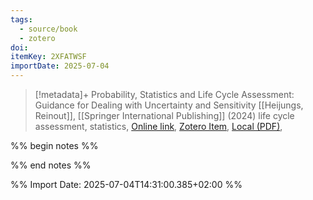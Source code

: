 ```yaml
---
tags:
  - source/book
  - zotero
doi: 
itemKey: 2XFATWSF
importDate: 2025-07-04
---
```

>[!metadata]+
> Probability, Statistics and Life Cycle Assessment: Guidance for Dealing with Uncertainty and Sensitivity
> [[Heijungs, Reinout]], 
> [[Springer International Publishing]] (2024)
> life cycle assessment, statistics, 
> [Online link](https://link.springer.com/10.1007/978-3-031-49317-1), [Zotero Item](zotero://select/library/items/2XFATWSF), [Local (PDF)](file://C:/Users/aburg/Documents/references/zotero/storage/UA29HHSQ/Heijungs2024_ProbabilityStatistics.pdf), 

%% begin notes %%

%% end notes %%

%% Import Date: 2025-07-04T14:31:00.385+02:00 %%
